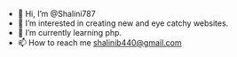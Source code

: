 - 👋 Hi, I’m @Shalini787
- 👀 I’m interested in creating new and eye catchy websites.
- 🌱 I’m currently learning php.
- 📫 How to reach me shalinib440@gmail.com

<!---
Shalini787/Shalini787 is a ✨ special ✨ repository because its `README.md` (this file) appears on your GitHub profile.
You can click the Preview link to take a look at your changes.
--->
